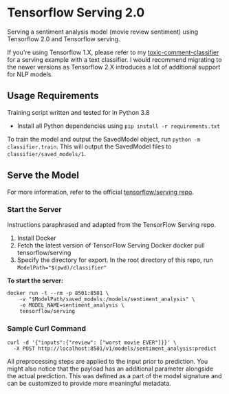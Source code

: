 # Tensorflow Serving 2.0

Serving a sentiment analysis model (movie review sentiment) using Tensorflow 2.0 and Tensorflow serving.

If you're using Tensorflow 1.X, please refer to my [toxic-comment-classifier](https://github.com/happilyeverafter95/toxic-comment-classifer) for a serving example with a text classifier. I would recommend migrating to the newer versions as Tensorflow 2.X introduces a lot of additional support for NLP models.

## Usage Requirements

Training script written and tested for in Python 3.8

* Install all Python dependencies using `pip install -r requirements.txt`

To train the model and output the SavedModel object, run `python -m classifier.train`. This will output the SavedModel files to `classifier/saved_models/1`.

## Serve the Model

For more information, refer to the official [tensorflow/serving repo](https://github.com/tensorflow/serving).

### Start the Server

Instructions paraphrased and adapted from the TensorFlow Serving repo.

1. Install Docker
2. Fetch the latest version of TensorFlow Serving Docker docker pull tensorflow/serving
3. Specify the directory for export. In the root directory of this repo, run `ModelPath="$(pwd)/classifier"`
   
**To start the server:**

```
docker run -t --rm -p 8501:8501 \
    -v "$ModelPath/saved_models:/models/sentiment_analysis" \
    -e MODEL_NAME=sentiment_analysis \
    tensorflow/serving
```

### Sample Curl Command

```
curl -d '{"inputs":{"review": ["worst movie EVER"]}}' \
  -X POST http://localhost:8501/v1/models/sentiment_analysis:predict
```

All preprocessing steps are applied to the input prior to prediction. You might also notice that the payload has an additional parameter alongside the actual prediction. This was defined as a part of the model signature and can be customized to provide more meaningful metadata.